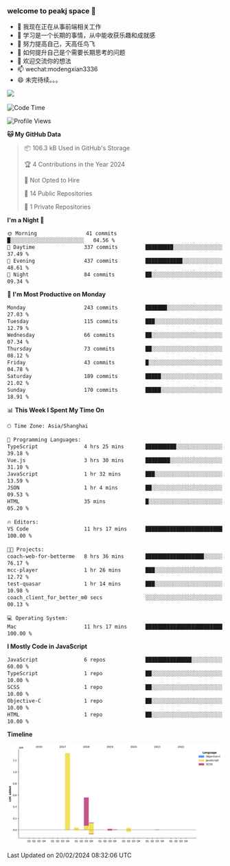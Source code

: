 ### welcome to peakj space 👋



- 🔭 我现在正在从事前端相关工作
- 🌱 学习是一个长期的事情，从中能收获乐趣和成就感
- 👯 努力提高自己，天高任鸟飞
- 🤔 如何提升自己是个需要长期思考的问题
- 💬 欢迎交流你的想法
- 📫 wechat:modengxian3336
- 😄 未完待续。。。

![](https://s2.ax1x.com/2019/06/28/ZKxc4J.jpg)

<!--START_SECTION:waka-->
![Code Time](http://img.shields.io/badge/Code%20Time-3%2C289%20hrs%2056%20mins-blue)

![Profile Views](http://img.shields.io/badge/Profile%20Views-0-blue)

**🐱 My GitHub Data** 

> 📦 106.3 kB Used in GitHub's Storage 
 > 
> 🏆 4 Contributions in the Year 2024
 > 
> 🚫 Not Opted to Hire
 > 
> 📜 14 Public Repositories 
 > 
> 🔑 1 Private Repositories 
 > 
**I'm a Night 🦉** 

```text
🌞 Morning                41 commits          █░░░░░░░░░░░░░░░░░░░░░░░░   04.56 % 
🌆 Daytime                337 commits         █████████░░░░░░░░░░░░░░░░   37.49 % 
🌃 Evening                437 commits         ████████████░░░░░░░░░░░░░   48.61 % 
🌙 Night                  84 commits          ██░░░░░░░░░░░░░░░░░░░░░░░   09.34 % 
```
📅 **I'm Most Productive on Monday** 

```text
Monday                   243 commits         ███████░░░░░░░░░░░░░░░░░░   27.03 % 
Tuesday                  115 commits         ███░░░░░░░░░░░░░░░░░░░░░░   12.79 % 
Wednesday                66 commits          ██░░░░░░░░░░░░░░░░░░░░░░░   07.34 % 
Thursday                 73 commits          ██░░░░░░░░░░░░░░░░░░░░░░░   08.12 % 
Friday                   43 commits          █░░░░░░░░░░░░░░░░░░░░░░░░   04.78 % 
Saturday                 189 commits         █████░░░░░░░░░░░░░░░░░░░░   21.02 % 
Sunday                   170 commits         █████░░░░░░░░░░░░░░░░░░░░   18.91 % 
```


📊 **This Week I Spent My Time On** 

```text
🕑︎ Time Zone: Asia/Shanghai

💬 Programming Languages: 
TypeScript               4 hrs 25 mins       ██████████░░░░░░░░░░░░░░░   39.18 % 
Vue.js                   3 hrs 30 mins       ████████░░░░░░░░░░░░░░░░░   31.10 % 
JavaScript               1 hr 32 mins        ███░░░░░░░░░░░░░░░░░░░░░░   13.59 % 
JSON                     1 hr 4 mins         ██░░░░░░░░░░░░░░░░░░░░░░░   09.53 % 
HTML                     35 mins             █░░░░░░░░░░░░░░░░░░░░░░░░   05.20 % 

🔥 Editors: 
VS Code                  11 hrs 17 mins      █████████████████████████   100.00 % 

🐱‍💻 Projects: 
coach-web-for-betterme   8 hrs 36 mins       ███████████████████░░░░░░   76.17 % 
mcc-player               1 hr 26 mins        ███░░░░░░░░░░░░░░░░░░░░░░   12.72 % 
test-quasar              1 hr 14 mins        ███░░░░░░░░░░░░░░░░░░░░░░   10.98 % 
coach_client_for_better_m0 secs              ░░░░░░░░░░░░░░░░░░░░░░░░░   00.13 % 

💻 Operating System: 
Mac                      11 hrs 17 mins      █████████████████████████   100.00 % 
```

**I Mostly Code in JavaScript** 

```text
JavaScript               6 repos             ███████████████░░░░░░░░░░   60.00 % 
TypeScript               1 repo              ██░░░░░░░░░░░░░░░░░░░░░░░   10.00 % 
SCSS                     1 repo              ██░░░░░░░░░░░░░░░░░░░░░░░   10.00 % 
Objective-C              1 repo              ██░░░░░░░░░░░░░░░░░░░░░░░   10.00 % 
HTML                     1 repo              ██░░░░░░░░░░░░░░░░░░░░░░░   10.00 % 
```



**Timeline**

![Lines of Code chart](https://raw.githubusercontent.com/PeakJ/PeakJ/master/assets/bar_graph.png)


 Last Updated on 20/02/2024 08:32:06 UTC
<!--END_SECTION:waka-->
